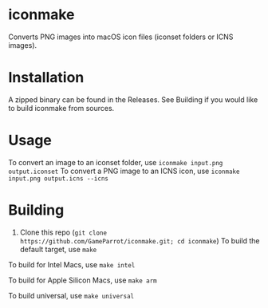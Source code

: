 # iconmake
Converts PNG images into macOS icon files (iconset folders or ICNS images).
# Installation
A zipped binary can be found in the Releases. See Building if you would like to build iconmake from sources.
# Usage
To convert an image to an iconset folder, use ```iconmake input.png output.iconset```
To convert a PNG image to an ICNS icon, use ```iconmake input.png output.icns --icns```
# Building
1. Clone this repo (```git clone https://github.com/GameParrot/iconmake.git; cd iconmake```)
To build the default target, use ```make```

To build for Intel Macs, use ```make intel```

To build for Apple Silicon Macs, use ```make arm```

To build universal, use ```make universal```
